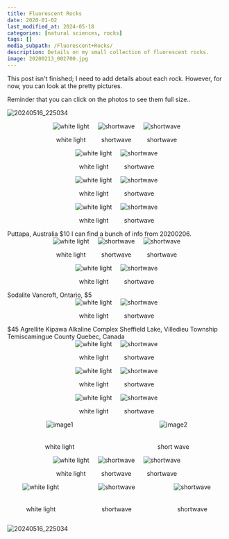 ```yaml
---
title: Fluorescent Rocks
date: 2020-01-02
last_modified_at: 2024-05-18
categories: [natural sciences, rocks]
tags: []
media_subpath: /Fluorescent+Rocks/
description: Details on my small collection of fluorescent rocks.
image: 20200213_002700.jpg
---
```


<style>
    .grid-2x2 {
        display: grid;
        grid-template-columns: 1fr 1fr;
        grid-template-rows: auto auto;
        gap: 20px;
        justify-items: center;
    }
    .grid-3x2 {
        display: grid;
        grid-template-columns: 1fr 1fr 1fr;
        grid-template-rows: auto auto;
        gap: 20px;
        justify-items: center;
    }
    .grid-container {
        justify-items: center;
    }
    .grid-container img {
        width: auto;
        max-width: 100%;
        height: auto;
        object-fit: cover;
        display: block;
    }
    .grid-container .caption {
        text-align: center;
        align-self: start; /* Align captions to the top */
    }
</style>




This post isn't finished; I need to add details about each rock. However, for now, you can look at the pretty pictures.

Reminder that you can click on the photos to see them full size..


![20240516_225034](Fluorecent+Rocks.jpg)


<div style="display: flex; justify-content: center; gap: 20px; align-items: center;">
  <div>
    <img src="20200206_215016.jpg" alt="white light" style="height: auto;">  
    <p style="text-align: center;">white light</p>   
  </div>
  <div>
    <img src="20200206_214940.jpg" alt="shortwave" style="height: auto;">
    <p style="text-align: center;">shortwave</p>   
  </div>
  <div>
    <img src="20200206_215007.jpg" alt="shortwave" style="height: auto;">
    <p style="text-align: center;">shortwave</p>   
  </div>
</div>

<div style="display: flex; justify-content: center; gap: 20px; align-items: center;">
  <div>
    <img src="20200206_214655.jpg" alt="white light" style="height: auto;">  
    <p style="text-align: center;">white light</p>   
  </div>
  <div>
    <img src="20200206_214647.jpg" alt="shortwave" style="height: auto;">
    <p style="text-align: center;">shortwave</p>   
  </div>
</div>


<div style="display: flex; justify-content: center; gap: 20px; align-items: center;">
  <div>
    <img src="20200206_214357.jpg" alt="white light" style="height: auto;">  
    <p style="text-align: center;">white light</p>   
  </div>
  <div>
    <img src="20200206_214332.jpg" alt="shortwave" style="height: auto;">
    <p style="text-align: center;">shortwave</p>   
  </div>
</div>


<div style="display: flex; justify-content: center; gap: 20px; align-items: center;">
  <div>
    <img src="20200206_214138.jpg" alt="white light" style="height: auto;">  
    <p style="text-align: center;">white light</p>   
  </div>
  <div>
    <img src="20200206_214125.jpg" alt="shortwave" style="height: auto;">
    <p style="text-align: center;">shortwave</p>   
  </div>
</div>
Puttapa, Australia
$10
I can find a bunch of info from 20200206.

<div style="display: flex; justify-content: center; gap: 20px; align-items: center;">
  <div>
    <img src="20200213_002712.jpg" alt="white light" style="height: auto;">  
    <p style="text-align: center;">white light</p>   
  </div>
  <div>
    <img src="20200213_002700.jpg" alt="shortwave" style="height: auto;">
    <p style="text-align: center;">shortwave</p>   
  </div>
  <div>
    <img src="20200213_002300.jpg" alt="shortwave" style="height: auto;">
    <p style="text-align: center;">shortwave</p>   
  </div>
</div>


<div style="display: flex; justify-content: center; gap: 20px; align-items: center;">
  <div>
    <img src="20200206_215435.jpg" alt="white light" style="height: auto;">  
    <p style="text-align: center;">white light</p>   
  </div>
  <div>
    <img src="20200206_215424.jpg" alt="shortwave" style="height: auto;">
    <p style="text-align: center;">shortwave</p>   
  </div>
</div>
Sodalite
Vancroft, Ontario, $5

<div style="display: flex; justify-content: center; gap: 20px; align-items: center;">
  <div>
    <img src="20200206_220212.jpg" alt="white light" style="height: auto;">  
    <p style="text-align: center;">white light</p>   
  </div>
  <div>
    <img src="20200206_220202.jpg" alt="shortwave" style="height: auto;">
    <p style="text-align: center;">shortwave</p>   
  </div>
</div>
$45
Agrellite
Kipawa Alkaline Complex
Sheffield Lake, Villedieu Township
Temiscamingue County
Quebec, Canada

<div style="display: flex; justify-content: center; gap: 20px; align-items: center;">
  <div>
    <img src="20200112_113750.jpg" alt="white light" style="height: auto;">  
    <p style="text-align: center;">white light</p>   
  </div>
  <div>
    <img src="LRM_EXPORT_16596674109947_20200112_112358029.jpg" alt="shortwave" style="height: auto;">
    <p style="text-align: center;">shortwave</p>   
  </div>
</div>


<div style="display: flex; justify-content: center; gap: 20px; align-items: center;">
  <div>
    <img src="20200120_122759.jpg" alt="white light" style="height: auto;">  
    <p style="text-align: center;">white light</p>   
  </div>
  <div>
    <img src="20200120_121956.jpg" alt="shortwave" style="height: auto;">
    <p style="text-align: center;">shortwave</p>   
  </div>
</div>


<div style="display: flex; justify-content: center; gap: 20px; align-items: center;">
  <div>
    <img src="20200206_215628.jpg" alt="white light" style="height: auto;">  
    <p style="text-align: center;">white light</p>   
  </div>
  <div>
    <img src="20200206_215617.jpg" alt="shortwave" style="height: auto;">
    <p style="text-align: center;">shortwave</p>   
  </div>
</div>



<div class="grid-container grid-2x2">
    <div>
        <img src="LRM_EXPORT_4564210905285_20200111_232630685.jpg" alt="image1">
    </div>
    <div>
        <img src="LRM_EXPORT_4724045426004_20200111_232909882.jpg" alt="image2">
    </div>
    <div class="caption">
        <p>white light</p>
    </div>
    <div class="caption">
        <p>short wave</p>
    </div>
</div>



<div style="display: flex; justify-content: center; gap: 20px; align-items: center;">
  <div>
    <img src="20200111_205554.jpg" alt="white light" style="height: auto;">  
    <p style="text-align: center;">white light</p>   
  </div>
  <div>
    <img src="LRM_EXPORT_203618044515230_20200111_205518509.jpg" alt="shortwave" style="height: auto;">
    <p style="text-align: center;">shortwave</p>   
  </div>
  <div>
    <img src="LRM_EXPORT_203626416700852_20200111_205526881.jpg" alt="shortwave" style="height: auto;">
    <p style="text-align: center;">shortwave</p>   
  </div>
</div>

<div class="grid-container grid-3x2">
    <div>
        <img src="rock.PNG" alt="white light">
    </div>
    <div>
        <img src="20200213_002157.jpg" alt="shortwave">
    </div>
    <div>
        <img src="20200213_003144.jpg" alt="shortwave">
    </div>
    <div class="caption">
        <p>white light</p>
    </div>
    <div class="caption">
        <p>shortwave</p>
    </div>
    <div class="caption">
        <p>shortwave</p>
    </div>
</div>



![20240516_225034](IMG_20200101_151801.jpg)
